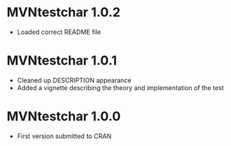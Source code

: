 # MVNtestchar 1.0.2

* Loaded correct README file

# MVNtestchar 1.0.1

* Cleaned up DESCRIPTION appearance
* Added a vignette describing the theory and implementation of the test



# MVNtestchar 1.0.0

* First version submitted to CRAN